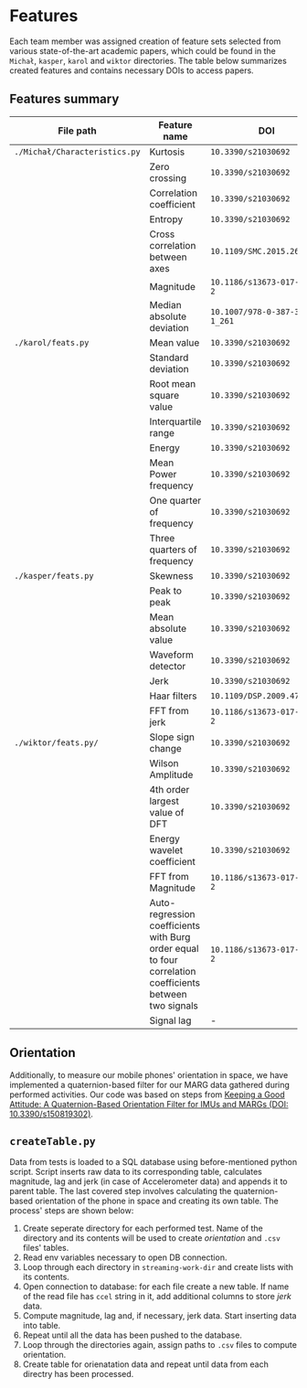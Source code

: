 # Features
Each team member was assigned creation of feature sets selected from various state-of-the-art academic papers, which could be found in the `Michał`, `kasper`, `karol` and `wiktor` directories. The table below summarizes created features and contains necessary DOIs to access papers.

## Features summary
|File path|Feature name|DOI|
|---|---|---|
|`./Michał/Characteristics.py`| Kurtosis | `10.3390/s21030692`|
||Zero crossing|`10.3390/s21030692`|
||Correlation coefficient|`10.3390/s21030692`|
||Entropy|`10.3390/s21030692`|
||Cross correlation between axes|`10.1109/SMC.2015.263`|
||Magnitude|`10.1186/s13673-017-0097-2`|
||Median absolute deviation|`10.1007/978-0-387-32833-1_261`|
|`./karol/feats.py`|Mean value|`10.3390/s21030692`|
||Standard deviation|`10.3390/s21030692`|
||Root mean square value|`10.3390/s21030692`|
||Interquartile range|`10.3390/s21030692`|
||Energy|`10.3390/s21030692`|
||Mean Power frequency|`10.3390/s21030692`|
||One quarter of frequency|`10.3390/s21030692`|
||Three quarters of frequency|`10.3390/s21030692`|
|`./kasper/feats.py`|Skewness|`10.3390/s21030692`|
||Peak to peak|`10.3390/s21030692`|
||Mean absolute value|`10.3390/s21030692`|
||Waveform detector|`10.3390/s21030692`|
||Jerk|`10.3390/s21030692`|
||Haar filters|`10.1109/DSP.2009.4786008`|
||FFT from jerk|`10.1186/s13673-017-0097-2`|
|`./wiktor/feats.py/`|Slope sign change|`10.3390/s21030692`|
||Wilson Amplitude|`10.3390/s21030692`|
||4th order largest value of DFT|`10.3390/s21030692`|
||Energy wavelet coefficient|`10.3390/s21030692`|
||FFT from Magnitude|`10.1186/s13673-017-0097-2`|
||Auto-regression coefficients with Burg order equal to four correlation coefficients between two signals|`10.1186/s13673-017-0097-2`|
||Signal lag| - |

## Orientation
Additionally, to measure our mobile phones' orientation in space, we have implemented a quaternion-based filter for our MARG data gathered during performed activities. Our code was based on steps from [Keeping a Good Attitude: A Quaternion-Based Orientation Filter for IMUs and MARGs (DOI: 10.3390/s150819302)](https://www.mdpi.com/1424-8220/15/8/19302).

## `createTable.py`
Data from tests is loaded to a SQL database using before-mentioned python script. Script inserts raw data to its corresponding table, calculates magnitude, lag and jerk (in case of Accelerometer data) and appends it to parent table. The last covered step involves calculating the quaternion-based orientation of the phone in space and creating its own table. The process' steps are shown below:

1. Create seperate directory for each performed test. Name of the directory and its contents will be used to create *orientation* and `.csv` files' tables.
2. Read env variables necessary to open DB connection.
3. Loop through each directory in `streaming-work-dir` and create lists with its contents.
4. Open connection to database: for each file create a new table. If name of the read file has `ccel` string in it, add additional columns to store *jerk* data.
5. Compute magnitude, lag and, if necessary, jerk data. Start inserting data into table.
6. Repeat until all the data has been pushed to the database.
7. Loop through the directories again, assign paths to `.csv` files to compute orientation.
8. Create table for orienatation data and repeat until data from each directry has been processed.